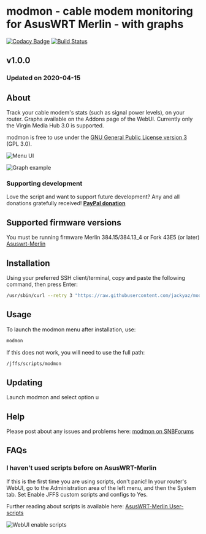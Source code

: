# modmon - cable modem monitoring for AsusWRT Merlin - with graphs
[![Codacy Badge](https://api.codacy.com/project/badge/Grade/91af8db9cd354643a8ef6a7117be90fb)](https://www.codacy.com/app/jackyaz/modmon?utm_source=github.com&amp;utm_medium=referral&amp;utm_content=jackyaz/modmon&amp;utm_campaign=Badge_Grade)
[![Build Status](https://travis-ci.com/jackyaz/modmon.svg?branch=master)](https://travis-ci.com/jackyaz/modmon)

## v1.0.0
### Updated on 2020-04-15
## About
Track your cable modem's stats (such as signal power levels), on your router. Graphs available on the Addons page of the WebUI.
Currently only the Virgin Media Hub 3.0 is supported.

modmon is free to use under the [GNU General Public License version 3](https://opensource.org/licenses/GPL-3.0) (GPL 3.0).

![Menu UI](https://puu.sh/F4nHO/2cb4951f2d.png)

![Graph example](https://puu.sh/F4nIz/4b076a1e1a.png)

### Supporting development
Love the script and want to support future development? Any and all donations gratefully received!
[**PayPal donation**](https://paypal.me/jackyaz21)

## Supported firmware versions
You must be running firmware Merlin 384.15/384.13_4 or Fork 43E5 (or later) [Asuswrt-Merlin](https://asuswrt.lostrealm.ca/)

## Installation
Using your preferred SSH client/terminal, copy and paste the following command, then press Enter:

```sh
/usr/sbin/curl --retry 3 "https://raw.githubusercontent.com/jackyaz/modmon/master/modmon.sh" -o "/jffs/scripts/modmon" && chmod 0755 /jffs/scripts/modmon && /jffs/scripts/modmon install
```

## Usage
To launch the modmon menu after installation, use:
```sh
modmon
```

If this does not work, you will need to use the full path:
```sh
/jffs/scripts/modmon
```

## Updating
Launch modmon and select option u

## Help
Please post about any issues and problems here: [modmon on SNBForums](https://www.snbforums.com/threads/modmon-webui-for-monitoring-cable-modem-stats.61363/)

## FAQs
### I haven't used scripts before on AsusWRT-Merlin
If this is the first time you are using scripts, don't panic! In your router's WebUI, go to the Administration area of the left menu, and then the System tab. Set Enable JFFS custom scripts and configs to Yes.

Further reading about scripts is available here: [AsusWRT-Merlin User-scripts](https://github.com/RMerl/asuswrt-merlin/wiki/User-scripts)

![WebUI enable scripts](https://puu.sh/A3wnG/00a43283ed.png)
